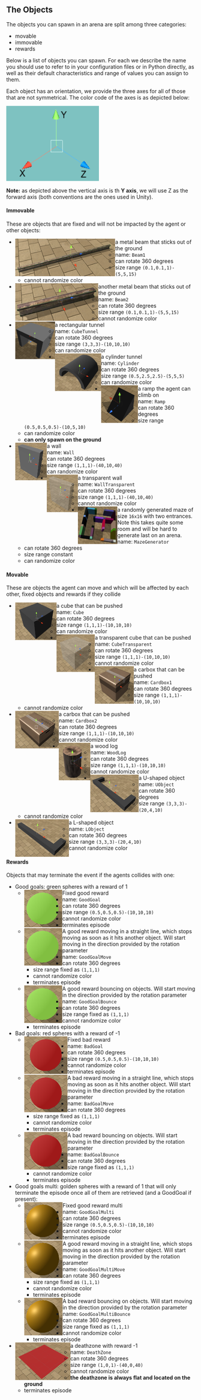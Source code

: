 ## The Objects

The objects you can spawn in an arena are split among three categories:
- movable
- immovable
- rewards

Below is a list of objects you can spawn. For each we describe the name you should use to refer to in your configuration files 
or in Python directly, as well as their default characteristics and range of values you can assign to them.

Each object has an orientation, we provide the three axes for all of those that are not symmetrical. The color code of the 
axes is as depicted below:

<img height="200" src="PrefabsPictures/Referential.png">

**Note:** as depicted above the vertical axis is th **Y axis**, we will use Z as the forward axis (both conventions are 
the ones used in Unity). 

#### Immovable

These are objects that are fixed and will not be impacted by the agent or other objects:

- <img align="left" height="100" src="PrefabsPictures/Immovable/Beam1.png"> a metal beam that sticks out of the ground
    - name: `Beam1`
    - can rotate 360 degrees
    - size range `(0.1,0.1,1)-(5,5,15)`
    - cannot randomize color
- <img align="left" height="100" src="PrefabsPictures/Immovable/Beam2.png"> another metal beam that sticks out of the ground
    - name: `Beam2`
    - can rotate 360 degrees
    - size range `(0.1,0.1,1)-(5,5,15)`
    - cannot randomize color
- <img align="left" height="100" src="PrefabsPictures/Immovable/CubeTunnel.png"> a rectangular tunnel
    - name: `CubeTunnel`
    - can rotate 360 degrees
    - size range `(3,3,3)-(10,10,10)`
    - can randomize color
- <img align="left" height="100" src="PrefabsPictures/Immovable/Cylinder.png"> a cylinder tunnel
    - name: `Cylinder`
    - can rotate 360 degrees
    - size range `(0.5,2.5,2.5)-(5,5,5)`
    - can randomize color
- <img align="left" height="100" src="PrefabsPictures/Immovable/Ramp.png"> a ramp the agent can climb on
    - name: `Ramp`
    - can rotate 360 degrees
    - size range `(0.5,0.5,0.5)-(10,5,10)`
    - can randomize color
    - **can only spawn on the ground**
- <img align="left" height="100" src="PrefabsPictures/Immovable/Wall.png"> a wall
    - name: `Wall`
    - can rotate 360 degrees
    - size range `(1,1,1)-(40,10,40)`
    - can randomize color
- <img align="left" height="100" src="PrefabsPictures/Immovable/WallTransparent.png"> a transparent wall
    - name: `WallTransparent`
    - can rotate 360 degrees
    - size range `(1,1,1)-(40,10,40)`
    - cannot randomize color
- <img align="left" height="100" src="PrefabsPictures/Immovable/MazeGenerator.png"> a randomly generated maze of size 
`16x16` with two entrances. Note this takes quite some room and will be hard to generate last on an arena.
    - name: `MazeGenerator`
    - can rotate 360 degrees
    - size range constant
    - can randomize color
    
#### Movable

These are objects the agent can move and which will be affected by each other, fixed objects and rewards if they collide
     
- <img align="left" height="100" src="PrefabsPictures/Movable/Cube.png"> a cube that can be pushed
    - name: `Cube`
    - can rotate 360 degrees
    - size range `(1,1,1)-(10,10,10)`
    - can randomize color
- <img align="left" height="100" src="PrefabsPictures/Movable/CubeTransparent.png"> a transparent cube that can be pushed
    - name: `CubeTransparent`
    - can rotate 360 degrees
    - size range `(1,1,1)-(10,10,10)`
    - cannot randomize color
- <img align="left" height="100" src="PrefabsPictures/Movable/Cardbox1.png"> a carbox that can be pushed
    - name: `Cardbox1`
    - can rotate 360 degrees
    - size range `(1,1,1)-(10,10,10)`
    - cannot randomize color
- <img align="left" height="100" src="PrefabsPictures/Movable/Cardbox2.png"> a carbox that can be pushed
    - name: `Cardbox2`
    - can rotate 360 degrees
    - size range `(1,1,1)-(10,10,10)`
    - cannot randomize color
- <img align="left" height="100" src="PrefabsPictures/Movable/WoodLog.png"> a wood log
    - name: `WoodLog`
    - can rotate 360 degrees
    - size range `(1,1,1)-(10,10,10)`
    - cannot randomize color
- <img align="left" height="100" src="PrefabsPictures/Movable/UItem.png"> a U-shaped object
    - name: `UObject`
    - can rotate 360 degrees
    - size range `(3,3,3)-(20,4,10)`
    - cannot randomize color
- <img align="left" height="100" src="PrefabsPictures/Movable/LItem.png"> a L-shaped object
    - name: `LObject`
    - can rotate 360 degrees
    - size range `(3,3,3)-(20,4,10)`
    - cannot randomize color
    
#### Rewards

Objects that may terminate the event if the agents collides with one:

- Good goals: green spheres with a reward of 1
    - <img align="left" height="100" src="PrefabsPictures/Rewards/GoodGoal.png"> Fixed good reward
        - name: `GoodGoal`
        - can rotate 360 degrees
        - size range `(0.5,0.5,0.5)-(10,10,10)`
        - cannot randomize color
        - terminates episode
    - <img align="left" height="100" src="PrefabsPictures/Rewards/GoodGoal.png">A good reward moving in a straight line,
     which stops moving as soon as it hits another object. Will start moving in the direction provided by the rotation 
     parameter
        - name: `GoodGoalMove`
        - can rotate 360 degrees
        - size range fixed as `(1,1,1)`
        - cannot randomize color
        - terminates episode
    - <img align="left" height="100" src="PrefabsPictures/Rewards/GoodGoal.png"> A good reward bouncing on objects. Will
     start moving in the direction provided by the rotation parameter
        - name: `GoodGoalBounce`
        - can rotate 360 degrees
        - size range fixed as `(1,1,1)`
        - cannot randomize color
        - terminates episode
- Bad goals: red spheres with a reward of -1
    - <img align="left" height="100" src="PrefabsPictures/Rewards/BadGoal.png">  Fixed bad reward
        - name: `BadGoal`
        - can rotate 360 degrees
        - size range `(0.5,0.5,0.5)-(10,10,10)`
        - cannot randomize color
        - terminates episode
    - <img align="left" height="100" src="PrefabsPictures/Rewards/BadGoal.png">  A bad reward moving in a straight line,
     which stops moving as soon as it hits another object. Will start moving in the direction provided by the rotation 
     parameter
        - name: `BadGoalMove`
        - can rotate 360 degrees
        - size range fixed as `(1,1,1)`
        - cannot randomize color
        - terminates episode
    - <img align="left" height="100" src="PrefabsPictures/Rewards/BadGoal.png"> A bad reward bouncing on objects. Will 
    start moving in the direction provided by the rotation parameter
        - name: `BadGoalBounce`
        - can rotate 360 degrees
        - size range fixed as `(1,1,1)`
        - cannot randomize color
        - terminates episode
-  Good goals multi: golden spheres with a reward of 1 that will only terminate the episode once all of them are 
retrieved (and a GoodGoal if present):
    - <img align="left" height="100" src="PrefabsPictures/Rewards/GoodGoalMulti.png"> Fixed good reward multi
        - name: `GoodGoalMulti`
        - can rotate 360 degrees
        - size range `(0.5,0.5,0.5)-(10,10,10)`
        - cannot randomize color
        - terminates episode
    - <img align="left" height="100" src="PrefabsPictures/Rewards/GoodGoalMulti.png"> A good reward moving in a straight
     line, which stops moving as soon as it hits another object. Will start moving in the direction provided by the 
     rotation parameter
        - name: `GoodGoalMultiMove`
        - can rotate 360 degrees
        - size range fixed as `(1,1,1)`
        - cannot randomize color
        - terminates episode
    - <img align="left" height="100" src="PrefabsPictures/Rewards/GoodGoalMulti.png"> A bad reward bouncing on objects. 
    Will start moving in the direction provided by the rotation parameter
        - name: `GoodGoalMultiBounce`
        - can rotate 360 degrees
        - size range fixed as `(1,1,1)`
        - cannot randomize color
        - terminates episode
- <img align="left" height="100" src="PrefabsPictures/Rewards/DeathZone.png"> a deathzone with reward -1
    - name: `DeathZone`
    - can rotate 360 degrees
    - size range `(1,0,1)-(40,0,40)`
    - cannot randomize color
    - **the deathzone is always flat and located on the ground**
    - terminates episode

